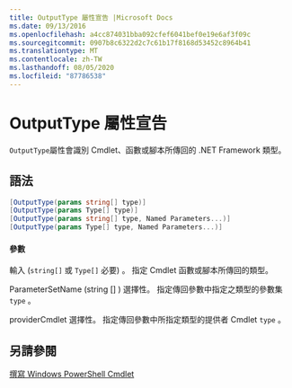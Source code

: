 ```yaml
---
title: OutputType 屬性宣告 |Microsoft Docs
ms.date: 09/13/2016
ms.openlocfilehash: a4cc874031bba092cfef6041bef0e19e6af3f09c
ms.sourcegitcommit: 0907b8c6322d2c7c61b17f8168d53452c8964b41
ms.translationtype: MT
ms.contentlocale: zh-TW
ms.lasthandoff: 08/05/2020
ms.locfileid: "87786538"
---
```

# <a name="outputtype-attribute-declaration"></a>OutputType 屬性宣告

`OutputType`屬性會識別 Cmdlet、函數或腳本所傳回的 .NET Framework 類型。

## <a name="syntax"></a>語法

```csharp
[OutputType(params string[] type)]
[OutputType(params Type[] type)]
[OutputType(params string[] type, Named Parameters...)]
[OutputType(params Type[] type, Named Parameters...)]
```

#### <a name="parameters"></a>參數

輸入 (`string[]` 或 `Type[]` 必要) 。 指定 Cmdlet 函數或腳本所傳回的類型。

ParameterSetName (string [] ) 選擇性。 指定傳回參數中指定之類型的參數集 `type` 。

providerCmdlet 選擇性。 指定傳回參數中所指定類型的提供者 Cmdlet `type` 。

## <a name="see-also"></a>另請參閱

[撰寫 Windows PowerShell Cmdlet](./writing-a-windows-powershell-cmdlet.md)
